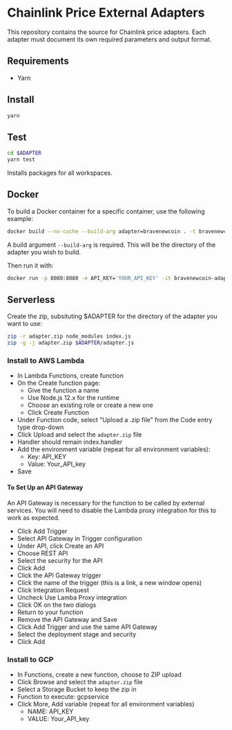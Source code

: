 # Chainlink Price External Adapters

This repository contains the source for Chainlink price adapters. Each adapter must document its own required parameters and output format.

## Requirements

- Yarn

## Install

```bash
yarn
```

## Test

```bash
cd $ADAPTER
yarn test
```

Installs packages for all workspaces.

## Docker

To build a Docker container for a specific container, use the following example:

```bash
docker build --no-cache --build-arg adapter=bravenewcoin . -t bravenewcoin-adapter
```

A build argument `--build-arg` is required. This will be the directory of the adapter you wish to build.

Then run it with:

```bash
docker run -p 8080:8080 -e API_KEY='YOUR_API_KEY' -it bravenewcoin-adapter:latest
```

## Serverless

Create the zip, subsituting $ADAPTER for the directory of the adapter you want to use:

```bash
zip -r adapter.zip node_modules index.js
zip -g -j adapter.zip $ADAPTER/adapter.js
```

### Install to AWS Lambda

- In Lambda Functions, create function
- On the Create function page:
  - Give the function a name
  - Use Node.js 12.x for the runtime
  - Choose an existing role or create a new one
  - Click Create Function
- Under Function code, select "Upload a .zip file" from the Code entry type drop-down
- Click Upload and select the `adapter.zip` file
- Handler should remain index.handler
- Add the environment variable (repeat for all environment variables):
  - Key: API_KEY
  - Value: Your_API_key
- Save

#### To Set Up an API Gateway

An API Gateway is necessary for the function to be called by external services. You will need to disable the Lambda proxy integration for this to work as expected.

- Click Add Trigger
- Select API Gateway in Trigger configuration
- Under API, click Create an API
- Choose REST API
- Select the security for the API
- Click Add
- Click the API Gateway trigger
- Click the name of the trigger (this is a link, a new window opens)
- Click Integration Request
- Uncheck Use Lamba Proxy integration
- Click OK on the two dialogs
- Return to your function
- Remove the API Gateway and Save
- Click Add Trigger and use the same API Gateway
- Select the deployment stage and security
- Click Add

### Install to GCP

- In Functions, create a new function, choose to ZIP upload
- Click Browse and select the `adapter.zip` file
- Select a Storage Bucket to keep the zip in
- Function to execute: gcpservice
- Click More, Add variable (repeat for all environment variables)
  - NAME: API_KEY
  - VALUE: Your_API_key
